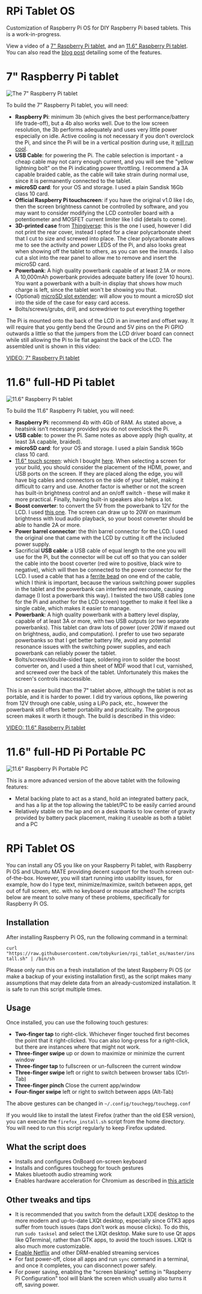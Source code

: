 # RPi Tablet OS

Customization of Raspberry Pi OS for DIY Raspberry Pi based tablets. This is a work-in-progress.

View a video of a [7" Raspberry Pi tablet](https://tobykurien.com/images/rpi_tab/rpi-tab.mp4), and an [11.6" Raspberry Pi tablet](https://tobykurien.com/images/rpi_tab/rpi-tab-10.mp4). You can also read the [blog post](https://tobykurien.com/rpi_tab/) detailing some of the features.

# 7" Raspberry Pi tablet

![The 7" Raspberry Pi tablet](images/rpi_tab_7.jpg)

To build the 7" Raspberry Pi tablet, you will need:

- **Raspberry Pi**: minimum 3b (which gives the best performance/battery life trade-off), but a 4b also works well. Due to the low screen resolution, the 3b performs adequately and uses very little power especially on idle. Active cooling is not necessary if you don't overclock the Pi, and since the Pi will be in a vertical position during use, it [will run cool](https://www.raspberrypi.org/blog/thermal-testing-raspberry-pi-4/).
- **USB Cable**: for powering the Pi. The cable selection is important - a cheap cable may not carry enough current, and you will see the "yellow lightning bolt" on the Pi indicating power throttling. I recommend a 3A capable braided cable, as the cable will take strain during normal use, since it is permanently connected to the tablet.
- **microSD card**: for your OS and storage. I used a plain Sandisk 16Gb class 10 card.
- **Official Raspberry Pi touchscreen**: if you have the original v1.0 like I do, then the screen brightness cannot be controlled by software, and you may want to consider modifying the LCD controller board with a potentiometer and MOSFET current limiter like I did (details to come).
- **3D-printed case** from [Thingiverse](https://www.thingiverse.com/thing:1068762): this is the one I used, however I did not print the rear cover, instead I opted for a clear polycarbonate sheet that I cut to size and screwed into place. The clear polycarbonate allows me to see the activity and power LEDS of the Pi, and also looks great when showing off the tablet to others, as you can see the innards. I also cut a slot into the rear panel to allow me to remove and insert the microSD card.
- **Powerbank**: A high quality powerbank capable of at least 2.1A or more. A 10,000mAh powerbank provides adequate battery life (over 10 hours). You want a powerbank with a built-in display that shows how much charge is left, since the tablet won't be showing you that.
- (Optional) [microSD slot extender](https://www.amazon.com/sd-card-extension/s?k=sd+card+extension): will allow you to mount a microSD slot into the side of the case for easy card access.
- Bolts/screws/grubs, drill, and screwdriver to put everything together

The Pi is mounted onto the back of the LCD in an inverted and offset way. It will require that you gently bend the Ground and 5V pins on the Pi GPIO outwards a little so that the jumpers from the LCD driver board can connect while still allowing the Pi to lie flat against the back of the LCD. The assembled unit is shown in this video:

[VIDEO: 7" Raspberry Pi tablet](https://tobykurien.com/images/rpi_tab/rpi-tab.mp4)

# 11.6" full-HD Pi tablet

![11.6" Raspberry Pi tablet](images/rpi_tab_11.jpg)

To build the 11.6" Raspberry Pi tablet, you will need:

- **Raspberry Pi**: recommend 4b with 4Gb of RAM. As stated above, a heatsink isn't necessary provided you do not overclock the Pi.
- **USB cable**: to power the Pi. Same notes as above apply (high quality, at least 3A capable, braided).
- **microSD card**: for your OS and storage. I used a plain Sandisk 16Gb class 10 card.
- [11.6" touch screen](https://www.waveshare.com/11.6inch-hdmi-lcd-h-with-case.htm): which I bought [here](https://www.robotics.org.za/W16642). When selecting a screen for your build, you should consider the placement of the HDMI, power, and USB ports on the screen. If they are placed along the edge, you will have big cables and connectors on the side of your tablet, making it difficult to carry and use. Another factor is whether or not the screen has built-in brightness control and an on/off switch - these will make it more practical. Finally, having built-in speakers also helps a lot.
- **Boost converter**: to convert the 5V from the powerbank to 12V for the LCD. I used [this one](https://www.robotics.org.za/MT3608). The screen can draw up to 20W on maximum brightness with loud audio playback, so your boost converter should be able to handle 2A or more.
- **Power barrel connector**: the thin barrel connector for the LCD. I used the original one that came with the LCD by cutting it off the included power supply.
- Sacrificial **USB cable**: a USB cable of equal length to the one you will use for the Pi, but the connector will be cut off so that you can solder the cable into the boost coverter (red wire to positive, black wire to negative), which will then be connected to the power connector for the LCD. I used a cable that has a [ferrite bead](https://en.wikipedia.org/wiki/Ferrite_bead) on one end of the cable, which I think is important, because the various switching power supplies in the tablet and the powerbank can interfere and resonate, causing damage (I lost a powerbank this way). I twisted the two USB cables (one for the Pi and another for the LCD screen) together to make it feel like a single cable, which makes it easier to manage.
- **Powerbank**: A high quality powerbank with a battery level display, capable of at least 3A or more, with two USB outputs (or two separate powerbanks). This tablet can draw lots of power (over 20W if maxed out on brightness, audio, and computation). I prefer to use two separate powerbanks so that I get better battery life, avoid any potential resonance issues with the switching power supplies, and each powerbank can reliably power the tablet.
- Bolts/screws/double-sided tape, soldering iron to solder the boost converter on, and I used a thin sheet of MDF wood that I cut, varnished, and screwed over the back of the tablet. Unfortunately this makes the screen's controls inaccessible.

This is an easier build than the 7" tablet above, although the tablet is not as portable, and it is harder to power. I did try various options, like powering from 12V through one cable, using a LiPo pack, etc., however the powerbank still offers better portability and practicality. The gorgeous screen makes it worth it though. The build is described in this video:

[VIDEO: 11.6" Raspberry Pi tablet](https://tobykurien.com/images/rpi_tab/rpi-tab-10.mp4)

# 11.6" full-HD Pi Portable PC

![11.6" Raspberry Pi Portable PC](images/rpi_portable_pc.jpeg)

This is a more advanced version of the above tablet with the following features:

- Metal backing plate to act as a stand, hold an integrated battery pack, and has a lip at the top allowing the tablet/PC to be easily carried around
- Relatively stable on the lap and on a desk thanks to low center of gravity provided by battery pack placement, making it useable as both a tablet and a PC

# RPi Tablet OS

You can install any OS you like on your Raspberry Pi tablet, with Raspberry Pi OS and Ubuntu MATE providing decent support for the touch screen out-of-the-box. However, you will start running into usability issues, for example, how do I type text, minimize/maximize, switch between apps, get out of full screen, etc. with no keyboard or mouse attached? The scripts below are meant to solve many of these problems, specifically for Raspberry Pi OS.

## Installation

After installing Raspberry Pi OS, run the following command in a terminal:

`curl "https://raw.githubusercontent.com/tobykurien/rpi_tablet_os/master/install.sh" | /bin/sh`

Please only run this on a fresh installation of the latest Raspberry Pi OS (or make a backup of your existing installation first), as the script makes many assumptions that may delete data from an already-customized installation. It is safe to run this script multiple times.

## Usage

Once installed, you can use the following touch gestures:

- **Two-finger tap** to right-click. Whichever finger touched first becomes the point that it right-clicked. You can also long-press for a right-click, but there are instances where that might not work.
- **Three-finger swipe** up or down to maximize or minimize the current window
- **Three-finger tap** to fullscreen or un-fullscreen the current window
- **Three-finger swipe** left or right to switch between browser tabs (Ctrl-Tab)
- **Three-finger pinch** Close the current app/window
- **Four-finger swipe** left or right to switch between apps (Alt-Tab)

The above gestures can be changed in `~/.config/touchegg/touchegg.conf`

If you would like to install the latest Firefox (rather than the old ESR version), you can execute the `firefox_install.sh` script from the home directory. You will need to run this script regularly to keep Firefox updated.

## What the script does

- Installs and configures OnBoard on-screen keyboard
- Installs and configures touchegg for touch gestures
- Makes bluetooth audio streaming work
- Enables hardware acceleration for Chromium as described in [this article](https://www.dedoimedo.com/computers/rpi4-ubuntu-mate-hw-video-acceleration.html)

## Other tweaks and tips

- It is recommended that you switch from the default LXDE desktop to the more modern and up-to-date LXQt desktop, especially since GTK3 apps suffer from touch issues (taps don't work as mouse clicks). To do this, run `sudo tasksel` and select the LXQt desktop. Make sure to use Qt apps like QTerminal, rather than GTK apps, to avoid the touch issues. LXQt is also much more customizable.
- [Enable Netflix](https://www.tomshardware.com/how-to/play-netflix-raspberry-pi) and other DRM-enabled streaming services
- For fast power-off, close all apps and run `sync` command in a terminal, and once it completes, you can disconnect power safely.
- For power saving, enabling the "screen blanking" setting in "Raspberry Pi Configuration" tool will blank the screen which usually also turns it off, saving power.